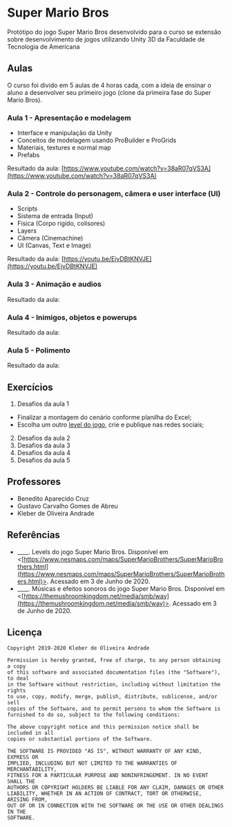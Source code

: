 # Super Mario Bros

Protótipo do jogo Super Mario Bros desenvolvido para o curso se extensão sobre desenvolvimento de jogos utilizando Unity 3D da Faculdade de Tecnologia de Americana

## Aulas

O curso foi divido em 5 aulas de 4 horas cada, com a ideia de ensinar o aluno a desenvolver seu primeiro jogo (clone da primeira fase do Super Mario Bros).

### Aula 1 - Apresentação e modelagem

* Interface e manipulação da Unity
* Conceitos de modelagem usando ProBuilder e ProGrids
* Materiais, textures e normal map
* Prefabs

Resultado da aula: [https://www.youtube.com/watch?v=38aR07qVS3A](https://www.youtube.com/watch?v=38aR07qVS3A)

### Aula 2 - Controle do personagem, câmera e user interface (UI)

* Scripts
* Sistema de entrada (Input)
* Física (Corpo rigído, colisores)
* Layers
* Câmera (Cinemachine)
* UI (Canvas, Text e Image)

Resultado da aula: [https://youtu.be/EjvDBtKNVJE](https://youtu.be/EjvDBtKNVJE)

### Aula 3 - Animação e audios

Resultado da aula:

### Aula 4 - Inimigos, objetos e powerups

Resultado da aula:

### Aula 5 - Polimento

Resultado da aula:

## Exercícios

1. Desafios da aula 1
* Finalizar a montagem do cenário conforme planilha do Excel;
* Escolha um outro [level do jogo](http://ian-albert.com/games/super_mario_bros_maps/), crie e publique nas redes sociais;
2. Desafios da aula 2
3. Desafios da aula 3
4. Desafios da aula 4
5. Desafios da aula 5

## Professores

* Benedito Aparecido Cruz
* Gustavo Carvalho Gomes de Abreu
* Kleber de Oliveira Andrade

## Referências

* ____. Levels do jogo Super Mario Bros. Disponível em <[https://www.nesmaps.com/maps/SuperMarioBrothers/SuperMarioBrothers.html](https://www.nesmaps.com/maps/SuperMarioBrothers/SuperMarioBrothers.html)>. Acessado em 3 de Junho de 2020. 
* ____. Músicas e efeitos sonoros do jogo Super Mario Bros. Disponível em <[https://themushroomkingdom.net/media/smb/wav](https://themushroomkingdom.net/media/smb/wav)>. Acessado em 3 de Junho de 2020.

## Licença

    Copyright 2019-2020 Kleber de Oliveira Andrade

    Permission is hereby granted, free of charge, to any person obtaining a copy
    of this software and associated documentation files (the "Software"), to deal
    in the Software without restriction, including without limitation the rights
    to use, copy, modify, merge, publish, distribute, sublicense, and/or sell
    copies of the Software, and to permit persons to whom the Software is
    furnished to do so, subject to the following conditions:

    The above copyright notice and this permission notice shall be included in all
    copies or substantial portions of the Software.

    THE SOFTWARE IS PROVIDED "AS IS", WITHOUT WARRANTY OF ANY KIND, EXPRESS OR
    IMPLIED, INCLUDING BUT NOT LIMITED TO THE WARRANTIES OF MERCHANTABILITY,
    FITNESS FOR A PARTICULAR PURPOSE AND NONINFRINGEMENT. IN NO EVENT SHALL THE
    AUTHORS OR COPYRIGHT HOLDERS BE LIABLE FOR ANY CLAIM, DAMAGES OR OTHER
    LIABILITY, WHETHER IN AN ACTION OF CONTRACT, TORT OR OTHERWISE, ARISING FROM,
    OUT OF OR IN CONNECTION WITH THE SOFTWARE OR THE USE OR OTHER DEALINGS IN THE
    SOFTWARE.
